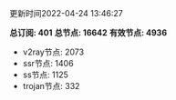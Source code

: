 更新时间2022-04-24 13:46:27

**总订阅: 401**
**总节点: 16642**
**有效节点: 4936**
- v2ray节点: 2073
- ssr节点: 1406
- ss节点: 1125
- trojan节点: 332
